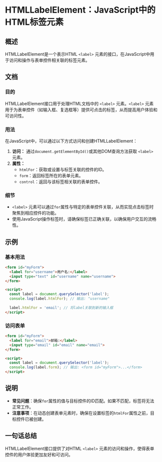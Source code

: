 <!--
Meta Description: # HTMLLabelElement：JavaScript中的HTML标签元素 ## 概述 HTMLLabelElement是一个表示HTML `<label>` 元素的接口，在JavaScript中用于访问和操作与表单控件相关联的标签元素。 ## 文档 ### 目的 HTMLLabelElemen...
Meta Keywords: label, form, email, htmlfor, username
-->

# HTMLLabelElement：JavaScript中的HTML标签元素

## 概述
HTMLLabelElement是一个表示HTML `<label>` 元素的接口，在JavaScript中用于访问和操作与表单控件相关联的标签元素。

## 文档
### 目的
HTMLLabelElement接口用于处理HTML文档中的 `<label>` 元素。`<label>` 元素用于为表单控件（如输入框、复选框等）提供可点击的标签，从而提高用户体验和可访问性。

### 用法
在JavaScript中，可以通过以下方式访问和创建HTMLLabelElement：

1. **访问：** 通过`document.getElementById()`或其他DOM查询方法获取 `<label>` 元素。
2. **属性：**
   - `htmlFor`：获取或设置与标签关联的控件的ID。
   - `form`：返回标签所在的表单元素。
   - `control`：返回与该标签相关联的表单控件。

### 细节
- `<label>` 元素可以通过`for`属性与特定的表单控件关联，从而实现点击标签时聚焦到相应控件的功能。
- 使用JavaScript操作标签时，请确保标签已正确关联，以确保用户交互的流畅性。

## 示例
### 基本用法
```html
<form id="myForm">
  <label for="username">用户名:</label>
  <input type="text" id="username" name="username">
</form>

<script>
  const label = document.querySelector('label');
  console.log(label.htmlFor); // 输出: "username"
  
  label.htmlFor = 'email'; // 将label关联到新的输入框
</script>
```

### 访问表单
```html
<form id="myForm">
  <label for="email">邮箱:</label>
  <input type="email" id="email" name="email">
</form>

<script>
  const label = document.querySelector('label');
  console.log(label.form); // 输出: <form id="myForm">...</form>
</script>
```

## 说明
- **常见问题**：确保`for`属性的值与目标控件的ID匹配。如果不匹配，标签将无法正常工作。
- **注意事项**：在动态创建表单元素时，确保在设置标签的`htmlFor`属性之前，目标控件已被创建。

## 一句话总结
HTMLLabelElement接口提供了对HTML `<label>` 元素的访问和操作，使得表单控件的用户体验更加友好和可访问。